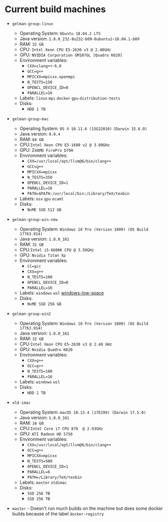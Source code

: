 # Current build machines

- `gelman-group-linux`
    - Operating System: `Ubuntu 18.04.2 LTS`
    - Java version: `1.8.0_232-8u232-b09-0ubuntu1~18.04.1-b09`
    - RAM: `32 GB`
    - CPU: `Intel Xeon CPU E5-2630 v3 @ 2.40GHz`
    - GPU: `NVIDIA Corporation GM107GL [Quadro K620]`
    - Environment variables:
        - `CXX=clang++-6.0`
        - `GCC=g++`
        - `MPICXX=mpicxx.openmpi`
        - `N_TESTS=150`
        - `OPENCL_DEVICE_ID=0`
        - `PARALLEL=16`
    - Labels: `linux` `mpi` `docker` `gpu` `distribution-tests`
    - Disks:
        - `HDD 1 TB`
        
- `gelman-group-mac`
    - Operating System: `OS X 10.11.6 (15G22010)` `(Darwin 15.6.0)`
    - Java version: `9.0.4`
    - RAM: `64 GB`
    - CPU:`Intel Xeon CPU E5-1680 v2 @ 3.00GHz`
    - GPU: 2x`AMD FirePro D700`
    - Environment variables:
        - `CXX=/usr/local/opt/llvm@6/bin/clang++`
        - `GCC=g++`
        - `MPICXX=mpicxx`
        - `N_TESTS=350`
        - `OPENCL_DEVICE_ID=1`
        - `PARALLEL=16`
        - `PATH=$PATH:/usr/local/bin:/Library/TeX/texbin`
    - Labels: `osx` `gpu` `ocaml`
    - Disks:
        - `NvME SSD 512 GB`
        
- `gelman-group-win-new`
    - Operating System: `Windows 10 Pro (Version 1809) (OS Build 17763.914)`
    - Java version: `1.8.0_161`
    - RAM: `32 GB`
    - CPU:`Intel i5-6600K CPU @ 3.50GHz`
    - GPU: `Nvidia Titan Xp`
    - Environment variables:
        - `CC=gcc`
        - `CXX=g++`
        - `N_TESTS=100`
        - `OPENCL_DEVICE_ID=0`
        - `PARALLEL=16`
    - Labels: `windows` `wsl` [windows-low-space](https://jenkins.mc-stan.org/job/Clean-windows-workdir/)
    - Disks:
        - `NvME SSD 256 GB`
        
- `gelman-group-win2`
    - Operating System: `Windows 10 Pro (Version 1809) (OS Build 17763.914)`
    - Java version: `1.8.0_161`
    - RAM: `32 GB`
    - CPU:`Intel Xeon CPU E5-2630 v3 @ 2.40 GHz`
    - GPU: `Nvidia Quadro K620`
    - Environment variables:
        - `CXX=g++`
        - `GCC=g++`
        - `N_TESTS=100`
        - `PARALLEL=16`
    - Labels: `windows` `wsl`
    - Disks:
        - `HDD 1 TB`
- `old-imac`
    - Operating System: `macOS 10.13.4 (17E199) (Darwin 17.5.0)`
    - Java version: `1.8.0_161`
    - RAM: `16 GB`
    - CPU:`Intel Core i7 CPU 870  @ 2.93GHz`
    - GPU: `ATI Radeon HD 5750`
    - Environment variables:
        - `CXX=/usr/local/opt/llvm@6/bin/clang++`
        - `GCC=g++`
        - `MPICXX=mpicxx`
        - `N_TESTS=500`
        - `OPENCL_DEVICE_ID=1`
        - `PARALLEL=6`
        - `PATH=/Library/TeX/texbin`
    - Labels: `master` `oldimac`
    - Disks:
        - `SSD 256 TB`
        - `SSD 256 TB`
- `master` - Doesn't run much builds on the machine but does some docker builds because of the label `docker-registry`